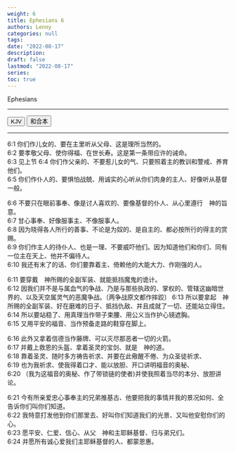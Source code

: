 ```yaml
---
weight: 6
title: Ephesians 6
authors: Lenny
categories: null
tags: 
date: "2022-08-17"
description: 
draft: false
lastmod: "2022-08-17"
series:
toc: true
---
```

Ephesians 

<!--more-->
---

<!-- Tab links -->

<div class="tab">
  <button class="tablinks active" onclick="tablabel(event, 'english')">KJV</button>
  <button class="tablinks" onclick="tablabel(event, 'chinese')">和合本</button>
</div>

<!-- Tab content -->
<div id="english" class="tabcontent" style="display:block">

</div>

----
<div id="chinese" class="tabcontent">

6:1 你们作儿女的、要在主里听从父母、这是理所当然的。  
6:2 要孝敬父母、使你得福、在世长寿。这是第一条带应许的诫命。  
6:3 见上节
6:4 你们作父亲的、不要惹儿女的气、只要照着主的教训和警戒、养育他们。  
6:5 你们作仆人的、要惧怕战兢、用诚实的心听从你们肉身的主人、好像听从基督一般。  

6:6 不要只在眼前事奉、像是讨人喜欢的、要像基督的仆人、从心里遵行　神的旨意。  
6:7 甘心事奉、好像服事主、不像服事人。  
6:8 因为晓得各人所行的善事、不论是为奴的、是自主的、都必按所行的得主的赏赐。  
6:9 你们作主人的待仆人、也是一理、不要威吓他们。因为知道他们和你们、同有一位主在天上、他并不偏待人。  
6:10 我还有末了的话、你们要靠着主、倚赖他的大能大力、作刚强的人。  

6:11 要穿戴　神所赐的全副军装、就能抵挡魔鬼的诡计。  
6:12 因我们并不是与属血气的争战、乃是与那些执政的、掌权的、管辖这幽暗世界的、以及天空属灵气的恶魔争战。〔两争战原文都作摔跤〕
6:13 所以要拿起　神所赐的全副军装、好在磨难的日子、抵挡仇敌、并且成就了一切、还能站立得住。  
6:14 所以要站稳了、用真理当作带子束腰、用公义当作护心镜遮胸。  
6:15 又用平安的福音、当作预备走路的鞋穿在脚上。  

6:16 此外又拿着信德当作藤牌、可以灭尽那恶者一切的火箭。  
6:17 并戴上救恩的头盔、拿着圣灵的宝剑、就是　神的道。  
6:18 靠着圣灵、随时多方祷告祈求、并要在此儆醒不倦、为众圣徒祈求、  
6:19 也为我祈求、使我得着口才、能以放胆、开口讲明福音的奥秘、  
6:20 （我为这福音的奥秘、作了带锁链的使者)并使我照着当尽的本分、放胆讲论。  

6:21 今有所亲爱忠心事奉主的兄弟推基古、他要把我的事情并我的景况如何、全告诉你们叫你们知道。  
6:22 我特意打发他到你们那里去、好叫你们知道我们的光景、又叫他安慰你们的心。  
6:23 愿平安、仁爱、信心、从父　神和主耶稣基督、归与弟兄们。  
6:24 并愿所有诚心爱我们主耶稣基督的人、都蒙恩惠。  
  
</div>


